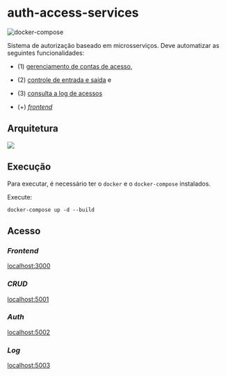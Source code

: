 # auth-access-services

![docker-compose](https://github.com/mauriciocordeiro/auth-access-services/workflows/docker-compose/badge.svg)
 
Sistema de autorização baseado em microsserviços. Deve automatizar as seguintes funcionalidades: 

* (1) [gerenciamento de contas de acesso](service-crud/), 

* (2) [controle de entrada e saída](service-auth/) e 

* (3) [consulta a log de acessos](service-log/)

* (+) [_frontend_](service-front/)


## Arquitetura

![](docs/diagrama.png)


## Execução

Para executar, é necessário ter o `docker` e o `docker-compose` instalados.

Execute:

```
docker-compose up -d --build
```

## Acesso

### _Frontend_

[localhost:3000](http://localhost:3000)


### _CRUD_

[localhost:5001](http://localhost:5001)


### _Auth_

[localhost:5002](http://localhost:5002)


### _Log_

[localhost:5003](http://localhost:5003)